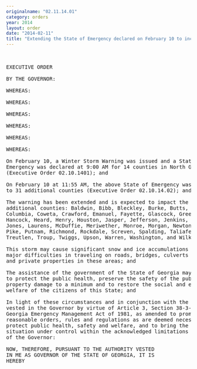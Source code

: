 ```yaml
---
originalname: "02.11.14.01"
category: orders
year: 2014
layout: order
date: "2014-02-11"
title: "Extending the State of Emergency declared on February 10 to include 43 additional counties"
---
```

<pre>
 

EXECUTIVE ORDER

BY THE GOVERNOR:

WHEREAS:

WHEREAS:

WHEREAS:

WHEREAS:

WHEREAS:

WHEREAS:

On February 10, a Winter Storm Warning was issued and a State of
Emergency was declared at 9:00 AM for 14 counties in North Georgia
(Executive Order 02.10.1401); and

On February 10 at 11:55 AM, the above State of Emergency was extended
to 31 additional counties (Executive Order 02.10.14.02); and

The warning has been extended and is expected to impact the following
additional counties: Baldwin, Bibb, Bleckley, Burke, Butts, Clayton,
Columbia, Coweta, Crawford, Emanuel, Fayette, Glascock, Greene,
Hancock, Heard, Henry, Houston, Jasper, Jefferson, Jenkins, Johnson,
Jones, Laurens, McDuffie, Meriwether, Monroe, Morgan, Newton, Peach,
Pike, Putnam, Richmond, Rockdale, Screven, Spalding, Taliaferro,
Treutlen, Troup, Twiggs, Upson, Warren, Washington, and Wilkinson; and

This storm may cause significant snow and ice accumulations creating
major difficulties in traveling on roads, bridges, culverts and other public
and private properties in these areas; and

The assistance of the government of the State of Georgia may be necessary
to protect the public health, preserve the safety of the public, keep
property damage to a minimum and to restore the social and economic
welfare of the citizens of this State; and

In light of these circumstances and in conjunction with the authority
vested in the Governor by virtue of Article 3, Section 38-3-51, of the
Georgia Emergency Management Act of 1981, as amended to promulgate
reasonable orders, rules and regulations as are deemed necessary to
protect public health, safety and welfare, and to bring the emergency
situation under control within the acknowledged limitations of the powers
of the Governor:

NOW, THEREFORE, PURSUANT TO THE AUTHORITY VESTED
IN ME AS GOVERNOR OF THE STATE OF GEORGIA, IT IS
HEREBY

</pre>
